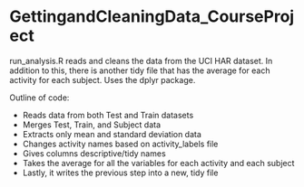# GettingandCleaningData_CourseProject
run_analysis.R reads and cleans the data from the UCI HAR dataset. In addition to this, there is another tidy file that has the average for each activity for each subject. Uses the dplyr package.

Outline of code:

* Reads data from both Test and Train datasets
* Merges Test, Train, and Subject data
* Extracts only mean and standard deviation data
* Changes activity names based on activity_labels file
* Gives columns descriptive/tidy names
* Takes the average for all the variables for each activity and each subject
* Lastly, it writes the previous step into a new, tidy file
